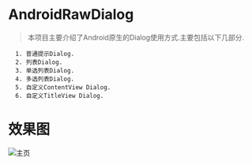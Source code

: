 # AndroidRawDialog
> 本项目主要介绍了Android原生的Dialog使用方式.主要包括以下几部分.
```
  1. 普通提示Dialog.
  2. 列表Dialog.
  3. 单选列表Dialog.
  4. 多选列表Dialog.
  5. 自定义ContentView Dialog.
  6. 自定义TitleView Dialog.
```
# 效果图
![主页](file:///Users/frankwang/Downloads/Screenshot_2016-12-09-14-51-59-636_sample.wsj.com.png)














